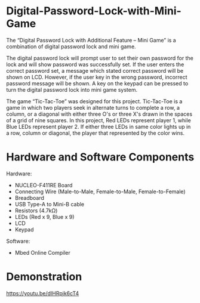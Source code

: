 # Digital-Password-Lock-with-Mini-Game

The “Digital Password Lock with Additional Feature – Mini Game” is a combination of digital password lock and mini game. 

The digital password lock will prompt user to set their own password for the lock and will show password was successfully set. If the user enters the correct password set, a message which stated correct password will be shown on LCD. However, if the user key in the wrong password, incorrect password message will be shown. A key on the keypad can be pressed to turn the digital password lock into mini game system. 

The game “Tic-Tac-Toe” was designed for this project. Tic-Tac-Toe is a game in which two players seek in alternate turns to complete a row, a column, or a diagonal with either three O's or three X's drawn in the spaces of a grid of nine squares. In this project, Red LEDs represent player 1, while Blue LEDs represent player 2. If either three LEDs in same color lights up in a row, column or diagonal, the player that represented by the color wins.


# Hardware and Software Components

Hardware:
- NUCLEO-F411RE Board
- Connecting Wire (Male-to-Male, Female-to-Male, Female-to-Female)
- Breadboard
- USB Type-A to Mini-B cable
- Resistors (4.7kΩ)
- LEDs (Red x 9, Blue x 9)
- LCD
- Keypad

Software:
- Mbed Online Compiler

# Demonstration
https://youtu.be/dIHRpjk6cT4
